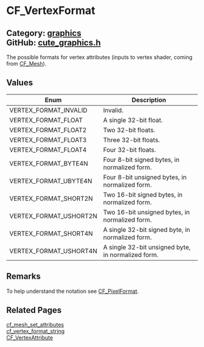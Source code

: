 [](../header.md ':include')

# CF_VertexFormat

Category: [graphics](/api_reference?id=graphics)  
GitHub: [cute_graphics.h](https://github.com/RandyGaul/cute_framework/blob/master/include/cute_graphics.h)  
---

The possible formats for vertex attributes (inputs to vertex shader, coming from [CF_Mesh](/graphics/cf_mesh.md)).

## Values

Enum | Description
--- | ---
VERTEX_FORMAT_INVALID | Invalid.
VERTEX_FORMAT_FLOAT | A single 32-bit float.
VERTEX_FORMAT_FLOAT2 | Two 32-bit floats.
VERTEX_FORMAT_FLOAT3 | Three 32-bit floats.
VERTEX_FORMAT_FLOAT4 | Four 32-bit floats.
VERTEX_FORMAT_BYTE4N | Four 8-bit signed bytes, in normalized form.
VERTEX_FORMAT_UBYTE4N | Four 8-bit unsigned bytes, in normalized form.
VERTEX_FORMAT_SHORT2N | Two 16-bit signed bytes, in normalized form.
VERTEX_FORMAT_USHORT2N | Two 16-bit unsigned bytes, in normalized form.
VERTEX_FORMAT_SHORT4N | A single 32-bit signed byte, in normalized form.
VERTEX_FORMAT_USHORT4N | A single 32-bit unsigned byte, in normalized form.

## Remarks

To help understand the notation see [CF_PixelFormat](/graphics/cf_pixelformat.md).

## Related Pages

[cf_mesh_set_attributes](/graphics/cf_mesh_set_attributes.md)  
[cf_vertex_format_string](/graphics/cf_vertex_format_string.md)  
[CF_VertexAttribute](/graphics/cf_vertexattribute.md)  
